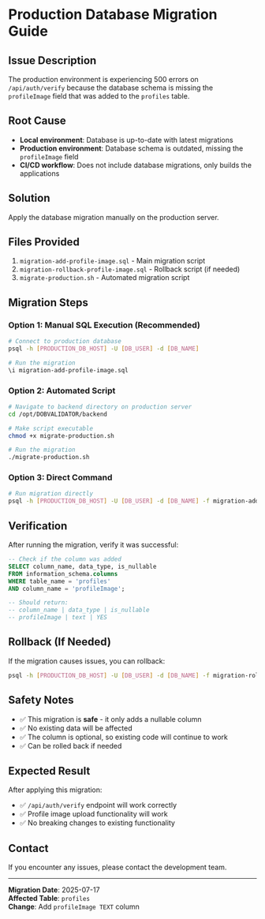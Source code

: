 # Production Database Migration Guide

## Issue Description

The production environment is experiencing 500 errors on `/api/auth/verify` because the database schema is missing the `profileImage` field that was added to the `profiles` table.

## Root Cause

- **Local environment**: Database is up-to-date with latest migrations
- **Production environment**: Database schema is outdated, missing the `profileImage` field
- **CI/CD workflow**: Does not include database migrations, only builds the applications

## Solution

Apply the database migration manually on the production server.

## Files Provided

1. `migration-add-profile-image.sql` - Main migration script
2. `migration-rollback-profile-image.sql` - Rollback script (if needed)
3. `migrate-production.sh` - Automated migration script

## Migration Steps

### Option 1: Manual SQL Execution (Recommended)

```bash
# Connect to production database
psql -h [PRODUCTION_DB_HOST] -U [DB_USER] -d [DB_NAME]

# Run the migration
\i migration-add-profile-image.sql
```

### Option 2: Automated Script

```bash
# Navigate to backend directory on production server
cd /opt/DOBVALIDATOR/backend

# Make script executable
chmod +x migrate-production.sh

# Run the migration
./migrate-production.sh
```

### Option 3: Direct Command

```bash
# Run migration directly
psql -h [PRODUCTION_DB_HOST] -U [DB_USER] -d [DB_NAME] -f migration-add-profile-image.sql
```

## Verification

After running the migration, verify it was successful:

```sql
-- Check if the column was added
SELECT column_name, data_type, is_nullable
FROM information_schema.columns
WHERE table_name = 'profiles'
AND column_name = 'profileImage';

-- Should return:
-- column_name | data_type | is_nullable
-- profileImage | text | YES
```

## Rollback (If Needed)

If the migration causes issues, you can rollback:

```bash
psql -h [PRODUCTION_DB_HOST] -U [DB_USER] -d [DB_NAME] -f migration-rollback-profile-image.sql
```

## Safety Notes

- ✅ This migration is **safe** - it only adds a nullable column
- ✅ No existing data will be affected
- ✅ The column is optional, so existing code will continue to work
- ✅ Can be rolled back if needed

## Expected Result

After applying this migration:

- ✅ `/api/auth/verify` endpoint will work correctly
- ✅ Profile image upload functionality will work
- ✅ No breaking changes to existing functionality

## Contact

If you encounter any issues, please contact the development team.

---

**Migration Date**: 2025-07-17  
**Affected Table**: `profiles`  
**Change**: Add `profileImage TEXT` column

